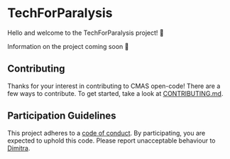 # TechForParalysis

Hello and welcome to the TechForParalysis project! :tada:

Information on the project coming soon :construction:

## Contributing

Thanks for your interest in contributing to CMAS open-code! There are a few ways to contribute. To get started, take a look at [CONTRIBUTING.md](CONTRIBUTING.md).

## Participation Guidelines

This project adheres to a [code of conduct](CODE_OF_CONDUCT.md). By participating, you are expected to uphold this code. Please report unacceptable behaviour to [Dimitra](https://github.com/dblana).
